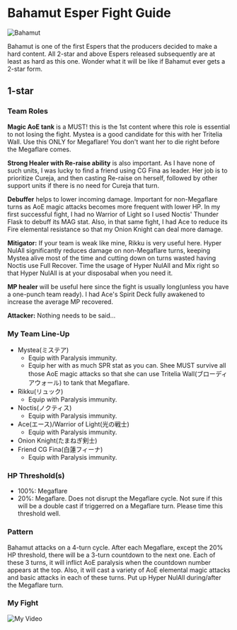 # Bahamut Esper Fight Guide
![Bahamut](https://vignette1.wikia.nocookie.net/finalfantasy/images/b/b4/FFBE_Bahamut_Artwork.png/revision/latest?cb=20170422124036)

Bahamut is one of the first Espers that the producers decided to make a hard content. All 2-star and above Espers released subsequently are at least as hard as this one. Wonder what it will be like if Bahamut ever gets a 2-star form.

## 1-star
### Team Roles
**Magic AoE tank** is a MUST! this is the 1st content where this role is essential to not losing the fight. Mystea is a good candidate for this with her Tritelia Wall. Use this ONLY for Megaflare! You don't want her to die right before the Megaflare comes.  

**Strong Healer with Re-raise ability** is also important. As I have none of such units, I was lucky to find a friend using CG Fina as leader. Her job is to prioritize Cureja, and then casting Re-raise on herself, followed by other support units if there is no need for Cureja that turn.  

**Debuffer** helps to lower incoming damage. Important for non-Megaflare turns as AoE magic attacks becomes more frequent with lower HP. In my first successful fight, I had no Warrior of Light so I used Noctis' Thunder Flask to debuff its MAG stat. Also, in that same fight, I had Ace to reduce its Fire elemental resistance so that my Onion Knight can deal more damage.  

**Mitigator:** If your team is weak like mine, Rikku is very useful here. Hyper NulAll significantly reduces damage on non-Megaflare turns, keeping Mystea alive most of the time and cutting down on turns wasted having Noctis use Full Recover. Time the usage of Hyper NulAll and Mix right so that Hyper NulAll is at your disposabal when you need it.  

**MP healer** will be useful here since the fight is usually long(unless you have a one-punch team ready). I had Ace's Spirit Deck fully awakened to increase the average MP recovered.  

**Attacker:** Nothing needs to be said...

### My Team Line-Up
* Mystea(ミステア)
  * Equip with Paralysis immunity. 
  * Equip her with as much SPR stat as you can. Shee MUST survive all those AoE magic attacks so that she can use Tritelia Wall(ブローディアウォール) to tank that Megaflare.
* Rikku(リュック)
  * Equip with Paralysis immunity.
* Noctis(ノクティス)
  * Equip with Paralysis immunity.
* Ace(エース)/Warrior of Light(光の戦士)
  * Equip with Paralysis immunity.
* Onion Knight(たまねぎ剣士)
* Friend CG Fina(白蓮フィーナ)
  * Equip with Paralysis immunity.

### HP Threshold(s)
* 100%: Megaflare
* 20%: Megaflare. Does not disrupt the Megaflare cycle. Not sure if this will be a double cast if triggerred on a Megaflare turn. Please time this threshold well.

### Pattern
Bahamut attacks on a 4-turn cycle. After each Megaflare, except the 20% HP threshold, there will be a 3-turn countdown to the next one. Each of these 3 turns, it will inflict AoE paralysis when the countdown number appears at the top. Also, it will cast a variety of AoE elemental magic attacks and basic attacks in each of these turns. Put up Hyper NulAll during/after the Megaflare turn.

### My Fight
![My Video](https://www.youtube.com/edit?o=U&video_id=TA4NSkartII)